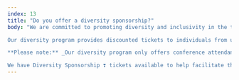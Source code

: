 ```yaml
---
index: 13
title: "Do you offer a diversity sponsorship?"
body: "We are committed to promoting diversity and inclusivity in the tech industry. From the first edition we have had a 50-50 men/women split for mentors. We recognize that underrepresented groups often face barriers to attending conferences and workshops, which is why we are proud to offer a diversity program to those who might not be able to attend Swift Island otherwise.<br/><br/>

Our diversity program provides discounted tickets to individuals from underrepresented groups, including but not limited to: women, people of color, individuals with disabilities, LGBTQIA+ people, and those from low-income backgrounds. If you are interested in applying for a diversity ticket for Swift Island, please <a href='mailto:info@swiftisland.nl'>send us an email</a> describing why you are applicable for a diversity ticket. We value your privacy and will keep all information confidential.<br/><br/>

**Please note:** _Our diversity program only offers conference attendance + Hassel-free travel from Schiphol Airport to Texel. If you live abroad getting to the Netherlands via train, plane or other forms of transportation is on your own account and is not covered by our diversity program._

We have Diversity Sponsorship ❣️ tickets available to help facilitate this program. Would you like to contribute to promoting diversity in a simple way? <a href='https://ti.to/swiftisland/2023/with/diversity-sponsorship'>Purchase a sponsorship ticket now</a>!"
---
```

